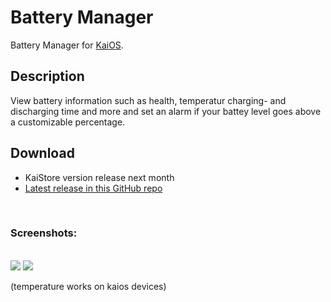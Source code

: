 
# Battery Manager
Battery Manager for [KaiOS](https://www.kaiostech.com).
<br>

## Description
View battery information such as health, temperatur charging- and discharging time and more and set an alarm if your battey level goes above a customizable percentage.
<br>

## Download
* KaiStore version release next month
* [Latest release in this GitHub repo](https://github.com/W4IT-Dev/Battery-manager/releases/tag/v1.0.0)
<br>

### Screenshots:
<br>
<img src="https://github.com/W4IT-Dev/Battery-manager/assets/110252354/58fdb7ae-ddda-4583-abea-9a7e09a6ec48">
<img src="https://github.com/W4IT-Dev/Battery-manager/assets/110252354/6daffed9-187f-47b9-9423-92c7735a5e3d">

(temperature works on kaios devices)
